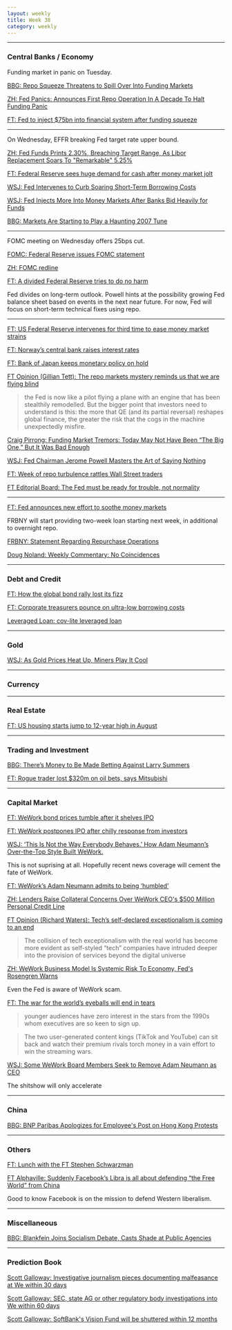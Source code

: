 ```yaml
---
layout: weekly
title: Week 38
category: weekly
---
```


---
### Central Banks / Economy

Funding market in panic on Tuesday.

[BBG: Repo Squeeze Threatens to Spill Over Into Funding Markets](
https://www.bloomberg.com/news/articles/2019-09-17/it-starts-as-a-repo-squeeze-before-spilling-into-funding-markets?srnd=premium)

[ZH: Fed Panics: Announces First Repo Operation In A Decade To Halt Funding Panic](
https://www.zerohedge.com/markets/fed-has-lost-control-rates-again)

[FT: Fed to inject $75bn into financial system after funding squeeze](
https://www.ft.com/content/2c11a972-d941-11e9-8f9b-77216ebe1f17)

---

On Wednesday, EFFR breaking Fed target rate upper bound.

[ZH: Fed Funds Prints 2.30%, Breaching Target Range, As Libor Replacement Soars To "Remarkable" 5.25%](
https://www.zerohedge.com/markets/fed-funds-prints-230-breaching-target-range-libor-replacement-soars-remarkable-525)

[FT: Federal Reserve sees huge demand for cash after money market jolt](
https://www.ft.com/content/daf6a50e-d9ec-11e9-8f9b-77216ebe1f17)

[WSJ: Fed Intervenes to Curb Soaring Short-Term Borrowing Costs](
https://www.wsj.com/articles/fed-to-conduct-first-overnight-repo-transactions-in-several-years-11568729757)

[WSJ: Fed Injects More Into Money Markets After Banks Bid Heavily for Funds](
https://www.wsj.com/articles/short-term-funding-spike-raises-hopes-for-fed-cuts-11568807648)

[BBG: Markets Are Starting to Play a Haunting 2007 Tune](
https://www.bloomberg.com/opinion/articles/2019-09-18/repo-market-spike-carries-echoes-of-2007-2008-crisis-k0oqoebp)

---

FOMC meeting on Wednesday offers 25bps cut.

[FOMC: Federal Reserve issues FOMC statement](
https://www.federalreserve.gov/newsevents/pressreleases/monetary20190918a.htm)

[ZH: FOMC redline](
https://twitter.com/zerohedge/status/1174383371457302528)

[FT: A divided Federal Reserve tries to do no harm](
https://www.ft.com/content/d083653e-da60-11e9-8f9b-77216ebe1f17)

Fed divides on long-term outlook. Powell hints at the possibility growing Fed balance
sheet based on events in the next near future. For now, Fed will focus on
short-term technical fixes using repo.

---

[FT: US Federal Reserve intervenes for third time to ease money market strains](
https://www.ft.com/content/8f3d0374-dadc-11e9-8f9b-77216ebe1f17)

[FT: Norway’s central bank raises interest rates](
https://www.ft.com/content/355bb684-dab4-11e9-8f9b-77216ebe1f17)

[FT: Bank of Japan keeps monetary policy on hold](
https://www.ft.com/content/bc4c2182-da88-11e9-8f9b-77216ebe1f17)

[FT Opinion (Gillian Tett): The repo markets mystery reminds us that we are flying blind](
https://www.ft.com/content/35d66294-dadc-11e9-8f9b-77216ebe1f17)

> the Fed is now like a pilot flying a plane with an engine that has been stealthily remodelled.
But the bigger point that investors need to understand is this: the more that
QE (and its partial reversal) reshapes global finance, the greater the
risk that the cogs in the machine unexpectedly misfire. 

[Craig Pirrong: Funding Market Tremors: Today May Not Have Been “The Big One,” But It Was Bad Enough](
https://streetwiseprofessor.com/funding-market-tremors-today-may-not-have-been-the-big-one-but-it-was-bad-enough/)

[WSJ: Fed Chairman Jerome Powell Masters the Art of Saying Nothing](
https://www.wsj.com/articles/fed-chairman-jerome-powell-masters-the-art-of-saying-nothing-11568885401)

[FT: Week of repo turbulence rattles Wall Street traders](
https://www.ft.com/content/fa14c286-db59-11e9-8f9b-77216ebe1f17)

[FT Editorial Board: The Fed must be ready for trouble, not normality](
https://www.ft.com/content/e066ea40-dac7-11e9-8f9b-77216ebe1f17)

---

[FT: Fed announces new effort to soothe money markets](
https://www.ft.com/content/a7fbe52a-dba3-11e9-8f9b-77216ebe1f17)

FRBNY will start providing two-week loan starting next week, in additional
to overnight repo.

[FRBNY: Statement Regarding Repurchase Operations](
https://www.newyorkfed.org/markets/opolicy/operating_policy_190920)

[Doug Noland: Weekly Commentary: No Coincidences](
http://creditbubblebulletin.blogspot.com/2019/09/weekly-commentary-no-coincidences.html)

---
### Debt and Credit

[FT: How the global bond rally lost its fizz](
https://www.ft.com/content/7ddaf4b6-d8e2-11e9-8f9b-77216ebe1f17)

[FT: Corporate treasurers pounce on ultra-low borrowing costs](
https://www.ft.com/content/c1282c06-d8c5-11e9-8f9b-77216ebe1f17)

[Leveraged Loan: cov-lite leveraged loan](
http://archive.is/4LZ1N)

---
### Gold

[WSJ: As Gold Prices Heat Up, Miners Play It Cool](
https://www.wsj.com/articles/as-gold-prices-heat-up-miners-play-it-cool-11569144601)

---
### Currency

---
### Real Estate

[FT: US housing starts jump to 12-year high in August](
https://www.ft.com/content/0a9ddd6c-da11-11e9-8f9b-77216ebe1f17)

---
### Trading and Investment

[BBG: There’s Money to Be Made Betting Against Larry Summers](
https://www.bloomberg.com/opinion/articles/2019-09-20/u-s-stocks-at-records-can-thank-the-larry-summers-trade-k0rlk6tf)

[FT: Rogue trader lost $320m on oil bets, says Mitsubishi](
https://www.ft.com/content/2783d730-db7c-11e9-8f9b-77216ebe1f17)

---
### Capital Market

[FT: WeWork bond prices tumble after it shelves IPO](
https://www.ft.com/content/7d543f5a-d94d-11e9-8f9b-77216ebe1f17)

[FT: WeWork postpones IPO after chilly response from investors](
https://www.ft.com/content/b869bc42-d8d9-11e9-8f9b-77216ebe1f17)

[WSJ: ‘This Is Not the Way Everybody Behaves.’ How Adam Neumann’s Over-the-Top Style Built WeWork.](
https://www.wsj.com/articles/this-is-not-the-way-everybody-behaves-how-adam-neumanns-over-the-top-style-built-wework-11568823827)

This is not suprising at all. Hopefully recent news coverage will cement
the fate of WeWork.

[FT: WeWork’s Adam Neumann admits to being ‘humbled’](
https://www.ft.com/content/7d543f5a-d94d-11e9-8f9b-77216ebe1f17)

[ZH: Lenders Raise Collateral Concerns Over WeWork CEO's $500 Million Personal Credit Line](
https://www.zerohedge.com/personal-finance/lenders-raise-collateral-concerns-over-wework-ceos-500-million-personal-credit)

[FT Opinion (Richard Waters): Tech’s self-declared exceptionalism is coming to an end](
https://www.ft.com/content/1cf9ac56-da5d-11e9-8f9b-77216ebe1f17)

> The collision of tech exceptionalism with the real world has become more
evident as self-styled “tech” companies have intruded deeper into
the provision of services beyond the digital universe

[ZH: WeWork Business Model Is Systemic Risk To Economy, Fed's Rosengren Warns](
https://www.zerohedge.com/markets/wework-business-model-systemic-risk-economy-feds-rosengren-warns)

Even the Fed is aware of WeWork scam.

[FT: The war for the world’s eyeballs will end in tears](
https://www.ft.com/content/24be6faa-dae2-11e9-8f9b-77216ebe1f17)

> younger audiences have zero interest in the stars from the 1990s
whom executives are so keen to sign up.

> The two user-generated content kings (TikTok and YouTube) can sit back
and watch their premium rivals torch money in a vain effort
to win the streaming wars.

[WSJ: Some WeWork Board Members Seek to Remove Adam Neumann as CEO](
https://www.wsj.com/articles/some-wework-board-members-seek-to-remove-adam-neumann-as-ceo-11569171188)

The shitshow will only accelerate

---
### China

[BBG: BNP Paribas Apologizes for Employee's Post on Hong Kong Protests](
https://www.bloomberg.com/news/articles/2019-09-16/bnp-paribas-apologizes-for-employee-s-post-on-hong-kong-protests)

---
### Others

[FT: Lunch with the FT Stephen Schwarzman](
https://www.ft.com/content/b5f3d5a4-d0a2-11e9-b018-ca4456540ea6)

[FT Alphaville: Suddenly Facebook’s Libra is all about defending “the Free World” from China](
https://ftalphaville.ft.com/2019/09/19/1568891272000/Suddenly-Facebook-s-Libra-is-all-about-defending--the-Free-World--from-China/)

Good to know Facebook is on the mission to defend Western liberalism.

---
### Miscellaneous

[BBG: Blankfein Joins Socialism Debate, Casts Shade at Public Agencies](
https://www.bloomberg.com/news/articles/2019-09-16/blankfein-joins-socialism-debate-casts-shade-at-public-agencies)

---
### Prediction Book

[Scott Galloway: Investigative journalism pieces documenting malfeasance at We within 30 days](
https://predictionbook.com/predictions/197365)

[Scott Galloway: SEC, state AG or other regulatory body investigations into We within 60 days](
https://predictionbook.com/predictions/197368)

[Scott Galloway: SoftBank's Vision Fund will be shuttered within 12 months](
https://predictionbook.com/predictions/197366)

